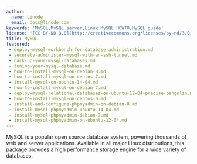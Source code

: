 ```yaml
---
author:
  name: Linode
  email: docs@linode.com
keywords: 'MySQL,MySQL server,Linux MySQL HOWTO,MySQL guide'
license: '[CC BY-ND 3.0](http://creativecommons.org/licenses/by-nd/3.0/us/)'
title: MySQL
featured:
 - deploy-mysql-workbench-for-database-administration.md
 - securely-administer-mysql-with-an-ssh-tunnel.md
 - back-up-your-mysql-databases.md
 - tuning-your-mysql-database.md
 - how-to-install-mysql-on-debian-8.md
 - how-to-install-mysql-on-centos-7.md
 - install-mysql-on-ubuntu-14-04.md
 - how-to-install-mysql-on-debian-7.md
 - deploy-mysql-relational-databases-on-ubuntu-12-04-precise-pangolin.md
 - how-to-install-mysql-on-centos-6.md
 - install-and-configure-phpmyadmin-on-debian-8.md
 - install-mysql-phpmyadmin-ubuntu-14-04.md
 - install-mysql-phpmyadmin-debian-7.md
 - install-mysql-phpmyadmin-on-ubuntu-12-04.md
---
```


MySQL is a popular open source database system, powering thousands of web and server applications. Available in all major Linux distributions, this package provides a high performance storage engine for a wide variety of databases.
